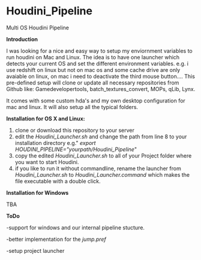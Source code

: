 # Houdini_Pipeline
Multi OS Houdini Pipeline 

**Introduction**

I was looking for a nice and easy way to setup my enviornment variables to run houdini on Mac and Linux.
The idea is to have one launcher which detects your current OS and set the different environment variables.
e.g. i use redshift on linux but not on mac os and some cache drive are only avaiable on linux, on mac i need to deactivate the third mouse button....
This pre-defined setup will clone or update all necessary repositories from Github like: 
Gamedevelopertools, batch_textures_convert, MOPs, qLib, Lynx.

It comes with some custom hda's and my own desktop configuration for mac and linux. It will also setup all the typical folders.

**Installation for OS X and Linux:**

 1. clone or download this repository to your server
 2. edit the *Houdini_Launcher.sh* and change the path from line 8 to your installation directory e.g." *export HOUDINI_PIPELINE="yourpath/Houdini_Pipeline*"
 3. copy the edited *Houdini_Launcher.sh* to all of your Project folder where you want to start Houdini. 
 4. if you like to run it without commandline, rename the launcher from *Houdini_Launcher.sh* to *Houdini_Launcher.command* which makes the file executable with a double click.

**Installation for Windows**

TBA


**ToDo**

-support for windows and our internal pipeline stucture.

-better implementation for the *jump.pref* 

-setup project launcher
